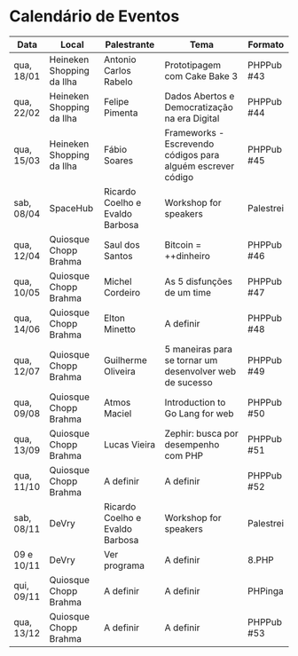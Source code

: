Calendário de Eventos
=====================

| Data       | Local                     | Palestrante                     | Tema                         | Formato    |
|------------|---------------------------|---------------------------------|------------------------------|------------|
| qua, 18/01 | Heineken Shopping da Ilha | Antonio Carlos Rabelo           | Prototipagem com Cake Bake 3 | PHPPub #43 |
| qua, 22/02 | Heineken Shopping da Ilha | Felipe Pimenta                  | Dados Abertos e Democratização na era Digital | PHPPub #44 |
| qua, 15/03 | Heineken Shopping da Ilha | Fábio Soares                    | Frameworks - Escrevendo códigos para alguém escrever código | PHPPub #45 |
| sab, 08/04 | SpaceHub                  | Ricardo Coelho e Evaldo Barbosa | Workshop for speakers        | Palestrei  |
| qua, 12/04 | Quiosque Chopp Brahma     | Saul dos Santos                 | Bitcoin = ++dinheiro         | PHPPub #46 |
| qua, 10/05 | Quiosque Chopp Brahma     | Michel Cordeiro                       | As 5 disfunções de um time | PHPPub #47 |
| qua, 14/06 | Quiosque Chopp Brahma     | Elton Minetto                   | A definir                    | PHPPub #48 |
| qua, 12/07 | Quiosque Chopp Brahma     | Guilherme Oliveira              | 5 maneiras para se tornar um desenvolver web de sucesso | PHPPub #49 |
| qua, 09/08 | Quiosque Chopp Brahma     | Atmos Maciel                    | Introduction to Go Lang for web| PHPPub #50 |
| qua, 13/09 | Quiosque Chopp Brahma     | Lucas Vieira                    | Zephir: busca por desempenho com PHP | PHPPub #51 |
| qua, 11/10 | Quiosque Chopp Brahma     | A definir                       | A definir                    | PHPPub #52 |
| sab, 08/11 | DeVry                     | Ricardo Coelho e Evaldo Barbosa | Workshop for speakers        | Palestrei  |
| 09 e 10/11 | DeVry                     | Ver programa                    | A definir                    | 8.PHP      |
| qui, 09/11 | Quiosque Chopp Brahma     | A definir                       | A definir                    | PHPinga    |
| qua, 13/12 | Quiosque Chopp Brahma     | A definir                       | A definir                    | PHPPub #53 |
